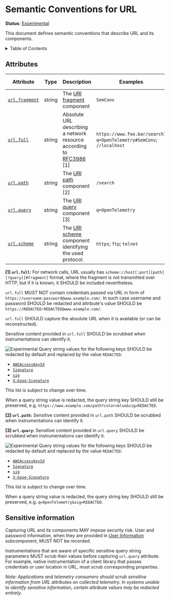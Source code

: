 <!--- Hugo front matter used to generate the website version of this page:
linkTitle: URL
--->

# Semantic Conventions for URL

**Status**: [Experimental][DocumentStatus]

This document defines semantic conventions that describe URL and its components.

<details>
<summary>Table of Contents</summary>

<!-- toc -->

- [Attributes](#attributes)
- [Sensitive information](#sensitive-information)

<!-- tocstop -->

</details>

## Attributes

<!-- semconv url -->
<!-- NOTE: THIS TEXT IS AUTOGENERATED. DO NOT EDIT BY HAND. -->
<!-- see templates/registry/markdown/snippet.md.j2 -->
<!-- prettier-ignore-start -->
<!-- markdownlint-capture -->
<!-- markdownlint-disable -->

| Attribute  | Type | Description  | Examples  | [Requirement Level](https://opentelemetry.io/docs/specs/semconv/general/attribute-requirement-level/) | Stability |
|---|---|---|---|---|---|
| [`url.fragment`](/docs/attributes-registry/url.md) | string | The [URI fragment](https://www.rfc-editor.org/rfc/rfc3986#section-3.5) component | `SemConv` | `Recommended` | ![Stable](https://img.shields.io/badge/-stable-lightgreen) |
| [`url.full`](/docs/attributes-registry/url.md) | string | Absolute URL describing a network resource according to [RFC3986](https://www.rfc-editor.org/rfc/rfc3986) [1] | `https://www.foo.bar/search?q=OpenTelemetry#SemConv`; `//localhost` | `Recommended` | ![Stable](https://img.shields.io/badge/-stable-lightgreen) |
| [`url.path`](/docs/attributes-registry/url.md) | string | The [URI path](https://www.rfc-editor.org/rfc/rfc3986#section-3.3) component [2] | `/search` | `Recommended` | ![Stable](https://img.shields.io/badge/-stable-lightgreen) |
| [`url.query`](/docs/attributes-registry/url.md) | string | The [URI query](https://www.rfc-editor.org/rfc/rfc3986#section-3.4) component [3] | `q=OpenTelemetry` | `Recommended` | ![Stable](https://img.shields.io/badge/-stable-lightgreen) |
| [`url.scheme`](/docs/attributes-registry/url.md) | string | The [URI scheme](https://www.rfc-editor.org/rfc/rfc3986#section-3.1) component identifying the used protocol. | `https`; `ftp`; `telnet` | `Recommended` | ![Stable](https://img.shields.io/badge/-stable-lightgreen) |

**[1] `url.full`:** For network calls, URL usually has `scheme://host[:port][path][?query][#fragment]` format, where the fragment
is not transmitted over HTTP, but if it is known, it SHOULD be included nevertheless.

`url.full` MUST NOT contain credentials passed via URL in form of `https://username:password@www.example.com/`.
In such case username and password SHOULD be redacted and attribute's value SHOULD be `https://REDACTED:REDACTED@www.example.com/`.

`url.full` SHOULD capture the absolute URL when it is available (or can be reconstructed).

Sensitive content provided in `url.full` SHOULD be scrubbed when instrumentations can identify it.

![Experimental](https://img.shields.io/badge/-experimental-blue)
Query string values for the following keys SHOULD be redacted by default and replaced by the
value `REDACTED`:

* [`AWSAccessKeyId`](https://docs.aws.amazon.com/AmazonS3/latest/userguide/RESTAuthentication.html#RESTAuthenticationQueryStringAuth)
* [`Signature`](https://docs.aws.amazon.com/AmazonS3/latest/userguide/RESTAuthentication.html#RESTAuthenticationQueryStringAuth)
* [`sig`](https://learn.microsoft.com/azure/storage/common/storage-sas-overview#sas-token)
* [`X-Goog-Signature`](https://cloud.google.com/storage/docs/access-control/signed-urls)

This list is subject to change over time.

When a query string value is redacted, the query string key SHOULD still be preserved, e.g.
`https://www.example.com/path?color=blue&sig=REDACTED`.

**[2] `url.path`:** Sensitive content provided in `url.path` SHOULD be scrubbed when instrumentations can identify it.

**[3] `url.query`:** Sensitive content provided in `url.query` SHOULD be scrubbed when instrumentations can identify it.

![Experimental](https://img.shields.io/badge/-experimental-blue)
Query string values for the following keys SHOULD be redacted by default and replaced by the value `REDACTED`:

* [`AWSAccessKeyId`](https://docs.aws.amazon.com/AmazonS3/latest/userguide/RESTAuthentication.html#RESTAuthenticationQueryStringAuth)
* [`Signature`](https://docs.aws.amazon.com/AmazonS3/latest/userguide/RESTAuthentication.html#RESTAuthenticationQueryStringAuth)
* [`sig`](https://learn.microsoft.com/azure/storage/common/storage-sas-overview#sas-token)
* [`X-Goog-Signature`](https://cloud.google.com/storage/docs/access-control/signed-urls)

This list is subject to change over time.

When a query string value is redacted, the query string key SHOULD still be preserved, e.g.
`q=OpenTelemetry&sig=REDACTED`.

<!-- markdownlint-restore -->
<!-- prettier-ignore-end -->
<!-- END AUTOGENERATED TEXT -->
<!-- endsemconv -->

## Sensitive information

Capturing URL and its components MAY impose security risk. User and password information, when they are provided in [User Information](https://datatracker.ietf.org/doc/html/rfc3986#section-3.2.1) subcomponent, MUST NOT be recorded.

Instrumentations that are aware of specific sensitive query string parameters MUST scrub their values before capturing `url.query` attribute. For example, native instrumentation of a client library that passes credentials or user location in URL, must scrub corresponding properties.

_Note: Applications and telemetry consumers should scrub sensitive information from URL attributes on collected telemetry. In systems unable to identify sensitive information, certain attribute values may be redacted entirely._

[DocumentStatus]: https://opentelemetry.io/docs/specs/otel/document-status
